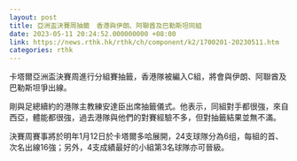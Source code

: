 ```yaml
---
layout: post
title: 亞洲盃決賽周抽籤　香港與伊朗、阿聯酋及巴勒斯坦同組
date: 2023-05-11 20:24:52.000000000 +08:00
link: https://news.rthk.hk/rthk/ch/component/k2/1700201-20230511.htm
categories: rthk
---
```


卡塔爾亞洲盃決賽周進行分組賽抽籤，香港隊被編入C組，將會與伊朗、阿聯酋及巴勒斯坦爭出線。

剛與足總續約的港隊主教練安達臣出席抽籤儀式。他表示，同組對手都很強，來自西亞，體能都很強，過去港隊與他們的對賽經驗不多，但對抽籤結果並無不滿。

決賽周賽事將於明年1月12日於卡塔爾多哈展開，24支球隊分為6组，每組的首、次名出線16強；另外，4支成績最好的小組第3名球隊亦可晉級。
